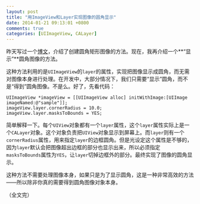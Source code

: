 ```yaml
---
layout: post
title: "用ImageView和Layer实现图像的圆角显示"
date: 2014-01-21 09:13:01 +0800
comments: true
categories: [UIImageView, CALayer]
---
```


昨天写过一个[博文](/blog/simple-uiimage-extension-to-create-rounded-corner-image/)，介绍了创建圆角矩形图像的方法。现在，我再介绍一个**“显示”**圆角图像的方法。

这种方法利用的是`UIImageView`的`layer`的属性，实现把图像显示成圆角，而无需对图像本身进行处理。在开发中，大部分情况下，我们只需要“显示”圆角，而不是“得到”圆角图像。不是么。好了，先看代码：

<!-- more -->

```objc UIImageView的圆角显示图像 start:1 mark:2-3
UIImageView *imageView = [[UIImageView alloc] initWithImage:[UIImage imageNamed:@"sample"]];
imageView.layer.cornerRadius = 10.0;
imageView.layer.masksToBounds = YES;
```

简单解释一下。每个`UIView`对象都有一个`layer`属性，这个`layer`属性实际上是一个`CALayer`对象。这个对象负责把`UIView`对象显示到屏幕上。而`layer`则有一个`cornerRadius`属性，用来指定`layer`的边框圆角。但是光设定这个属性是不够的，因为`layer`默认会把图像超出边框的部分也显示出来，所以必须指定`masksToBounds`属性为`YES`，让`layer`切掉边框外的部分。最终实现了图像的圆角显示。

这种方法不需要处理图像本身，如果只是为了显示圆角，这是一种非常高效的方法——所以除非你真的需要得到圆角图像对象本身。

（全文完）
